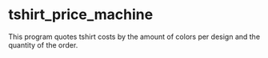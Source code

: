 # tshirt_price_machine
This program quotes tshirt costs by the amount of colors per design and the quantity of the order.
